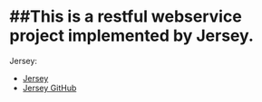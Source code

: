 ##This is a restful webservice project implemented by Jersey.
==============
Jersey:
* [Jersey](https://jersey.java.net/)
* [Jersey GitHub](https://github.com/jersey/jersey)